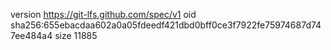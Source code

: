 version https://git-lfs.github.com/spec/v1
oid sha256:655ebacdaa602a0a05fdeedf421dbd0bff0ce3f7922fe75974687d747ee484a4
size 11885
